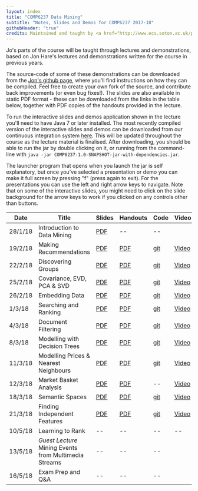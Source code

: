 ```yaml
---
layout: index
title: "COMP6237 Data Mining"
subtitle: "Notes, Slides and Demos for COMP6237 2017-18"
githubHeader: "true"
credits: Maintained and taught by <a href="http://www.ecs.soton.ac.uk/people/jh1c18">Dr Jo Houghton</a> (<a href="https://github.com/johoughton">JoHoughton</a>)
---
```



Jo's parts of the course will be taught through lectures and demonstrations, based on Jon Hare's lectures and demonstrations written for the course in previous years.

 The source-code of some of these demonstrations can be downloaded from the [Jon's github page](http://github.com/jonhare/COMP6237), where you'll find instructions on how they can be compiled. Feel free to create your own fork of the source, and contribute back improvements (or even bug fixes!). The slides are also available in static PDF format - these can be downloaded from the links in the table below, together with PDF copies of the handouts provided in the lecture.

To run the interactive slides and demos application shown in the lecture you'll need to have Java 7 or later installed. The most recently compiled version of the interactive slides and demos can be downloaded from our continuous integration system [here](http://jenkins.ecs.soton.ac.uk/job/COMP6237/lastSuccessfulBuild/artifact/app/target/COMP6237-1.0-SNAPSHOT-jar-with-dependencies.jar). This will be updated throughout the course as the lecture material is finalised. After downloading, you should be able to run the jar by double clicking on it, or running from the command-line with `java -jar COMP6237-1.0-SNAPSHOT-jar-with-dependencies.jar`.

The launcher program that opens when you launch the jar is self explanatory, but once you've selected a presentation or demo you can make it full screen by pressing "f" (press again to exit). For the presentations you can use the left and right arrow keys to navigate. Note that on some of the interactive slides, you might need to click on the slide background for the arrow keys to work if you clicked on any controls other than buttons.

Date     | Title        | Slides                             | Handouts  | Code  | Video |
---------| ------------ | ---------------------------------- | --------- | ----- | ----- |
28/1/18  | Introduction to Data Mining | [PDF](./lectures/pdf/Intro_mb.pdf) | -- | -- |
19/2/18  | Making Recommendations | [PDF](./lectures/pdf/02_Recommender_jh.pdf) | [PDF](./lectures/pdf/02_Recommender_Systems_HO.pdf) | [git](https://github.com/JoHoughton/Data-Mining-Demo-Code-18-19/blob/master/recommender.ipynb) | [Video](https://coursecast.soton.ac.uk/Panopto/Pages/Viewer.aspx?id=b7cf6f92-4b86-4af9-8cd6-a9f900d98e95) |
22/2/18  | Discovering Groups | [PDF](./lectures/pdf/03_discovering_groups_jh.pdf) | [PDF](.lectures/pdf/03_discovering_groups_jh.pdf) | [git](https://github.com/JoHoughton/Data-Mining-Demo-Code-18-19/blob/master/groups.ipynb) | [Video](https://coursecast.soton.ac.uk/Panopto/Pages/Viewer.aspx?id=4e4da6a3-5aa9-48e4-b198-a9fc011a1c01) |
25/2/18  | Covariance, EVD, PCA & SVD | [PDF](./lectures/pdf/04_covariance_jh.pdf) | [PDF](./lectures/pdf/04_covariance_HO_jh.pdf) | [git](https://github.com/JoHoughton/Data-Mining-Demo-Code-18-19/blob/master/04-covariance.ipynb) | [Video](https://coursecast.soton.ac.uk/Panopto/Pages/Viewer.aspx?id=2e87133a-c98d-4632-aaec-a9ff0108706e) |
26/2/18  | Embedding Data | [PDF](./lectures/pdf/05_embedding_data_jh.pdf) | [PDF](./lectures/pdf/05_embedding_data_HO_jh.pdf) | [git](https://github.com/JoHoughton/Data-Mining-Demo-Code-18-19/blob/master/05_embedding_data.ipynb) | [Video](https://coursecast.soton.ac.uk/Panopto/Pages/Viewer.aspx?id=ab3f66b2-1d62-4bf7-a36e-aa0000d770f3) |
1/3/18  | Searching and Ranking | [PDF](./lectures/pdf/06_search.pdf) | [PDF](./lectures/pdf/06_search_HO.pdf) | [git](https://github.com/JoHoughton/Data-Mining-Demo-Code-18-19/blob/master/searchRank.ipynb) | [Video](https://coursecast.soton.ac.uk/Panopto/Pages/Viewer.aspx?id=d2a874dd-a0c2-43d0-89ba-aa030117fbbd) |
4/3/18   | Document Filtering  | [PDF](./lectures/pdf/07_document_filtering_jh.pdf) | [PDF](./lectures/pdf/07_document_filtering_HO.pdf) | [git](https://github.com/JoHoughton/Data-Mining-Demo-Code-18-19/blob/master/07_doc_filtering.ipynb) | [Video](https://coursecast.soton.ac.uk/Panopto/Pages/Viewer.aspx?id=4cfbafae-e7b1-4447-98d3-aa060107bee6) |
8/3/18   | Modelling with Decision Trees | [PDF](./lectures/pdf/08_decision_trees_jh.pdf) | [PDF](./lectures/pdf/08_decision_trees_HO.pdf) | [git](https://github.com/JoHoughton/Data-Mining-Demo-Code-18-19/blob/master/08_decisiontrees.ipynb) | [Video](https://coursecast.soton.ac.uk/Panopto/Pages/Viewer.aspx?id=cbce4661-f531-4c93-861a-aa0a0119a04d) |
11/3/18   | Modelling Prices & Nearest Neighbours | [PDF](./lectures/pdf/09_nearest_neighbours_jh.pdf) | [PDF](./lectures/pdf/09_nearest_neighbours_HO.pdf) | [git](https://github.com/JoHoughton/Data-Mining-Demo-Code-18-19/blob/master/09_nearest_neighbours.ipynb) | [Video](https://coursecast.soton.ac.uk/Panopto/Pages/Viewer.aspx?id=b5c9e86b-fc8f-4308-8373-aa0d0107cfdd) |
12/3/18  | Market Basket Analysis |  [PDF](./lectures/pdf/10_market_basket_jh.pdf) | [PDF](./lectures/pdf/10_market_basket_HO.pdf) | -- | [Video](https://coursecast.soton.ac.uk/Panopto/Pages/Viewer.aspx?id=927b2a76-5742-48bd-af3c-aa0e00d5d8f9) |
18/3/18  | Semantic Spaces | [PDF](./lectures/pdf/11_semantic_spaces_jh.pdf) | [PDF](./lectures/pdf/11_semantic_spaces_HO.pdf) | [git](https://github.com/JoHoughton/Data-Mining-Demo-Code-18-19/blob/master/11_semantic_spaces.ipynb) | [Video](https://coursecast.soton.ac.uk/Panopto/Pages/Viewer.aspx?id=f6579870-ab48-4be2-9dab-aa1401082db1) |
21/3/18  | Finding Independent Features |  [PDF](./lectures/pdf/12_finding_features_jh.pdf) | [PDF](./lectures/pdf/12_finding_features_HO.pdf) | [git](https://github.com/JoHoughton/Data-Mining-Demo-Code-18-19/blob/master/12_finding_features.ipynb) | [Video](https://coursecast.soton.ac.uk/Panopto/Pages/Viewer.aspx?id=08d7c12b-1ccc-4020-9191-aa170107c147) |
10/5/18   | Learning to Rank |  -- | -- | -- | -- |
13/5/18  | *Guest Lecture* Mining Events from Multimedia Streams |  -- | -- | -- |
16/5/18  | Exam Prep and Q&A |  -- | -- | -- |
